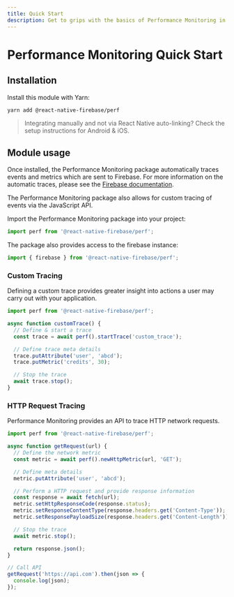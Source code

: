 ```yaml
---
title: Quick Start
description: Get to grips with the basics of Performance Monitoring in React Native Firebase
---
```


# Performance Monitoring Quick Start

## Installation

Install this module with Yarn:

```bash
yarn add @react-native-firebase/perf
```

> Integrating manually and not via React Native auto-linking? Check the setup instructions for <Anchor version group href="/android">Android</Anchor> & <Anchor version group href="/ios">iOS</Anchor>.

## Module usage

Once installed, the Performance Monitoring package automatically traces events and metrics which
are sent to Firebase. For more information on the automatic traces, please see the
[Firebase documentation](https://firebase.google.com/docs/perf-mon/automatic?utm_source=invertase&utm_medium=react-native-firebase&utm_campaign=quick-start).

The Performance Monitoring package also allows for custom tracing of events via the JavaScript API.

Import the Performance Monitoring package into your project:

```js
import perf from '@react-native-firebase/perf';
```

The package also provides access to the firebase instance:

```js
import { firebase } from '@react-native-firebase/perf';
```

### Custom Tracing

Defining a custom trace provides greater insight into actions a user may carry out with your application.

```js
import perf from '@react-native-firebase/perf';

async function customTrace() {
  // Define & start a trace
  const trace = await perf().startTrace('custom_trace');

  // Define trace meta details
  trace.putAttribute('user', 'abcd');
  trace.putMetric('credits', 30);

  // Stop the trace
  await trace.stop();
}
```

### HTTP Request Tracing

Performance Monitoring provides an API to trace HTTP network requests.

```js
import perf from '@react-native-firebase/perf';

async function getRequest(url) {
  // Define the network metric
  const metric = await perf().newHttpMetric(url, 'GET');

  // Define meta details
  metric.putAttribute('user', 'abcd');

  // Perform a HTTP request and provide response information
  const response = await fetch(url);
  metric.setHttpResponseCode(response.status);
  metric.setResponseContentType(response.headers.get('Content-Type'));
  metric.setResponsePayloadSize(response.headers.get('Content-Length'));

  // Stop the trace
  await metric.stop();

  return response.json();
}

// Call API
getRequest('https://api.com').then(json => {
  console.log(json);
});
```
